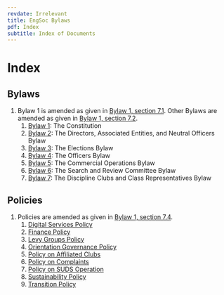 ```yaml
---
revdate: Irrelevant
title: EngSoc Bylaws
pdf: Index
subtitle: Index of Documents
---
```


# Index

## Bylaws

1. Bylaw 1 is amended as given in [Bylaw 1, section 7.1](bylaw-1.md). Other Bylaws are amended as given in [Bylaw 1, section 7.2](bylaw-1.md).
	1. [Bylaw 1](bylaw-1.md): The Constitution
	1. [Bylaw 2](bylaw-2.md): The Directors, Associated Entities, and Neutral Officers Bylaw
	1. [Bylaw 3](bylaw-3.md): The Elections Bylaw
	1. [Bylaw 4](bylaw-4.md): The Officers Bylaw
	1. [Bylaw 5](bylaw-5.md): The Commercial Operations Bylaw
	1. [Bylaw 6](bylaw-6.md): The Search and Review Committee Bylaw
	1. [Bylaw 7](bylaw-7.md): The Discipline Clubs and Class Representatives Bylaw

## Policies

1. Policies are amended as given in [Bylaw 1, section 7.4](bylaw-1.md).
	1. [Digital Services Policy](policies/digital-services-policy.md)
	1. [Finance Policy](policies/finance-policy.md)
	1. [Levy Groups Policy](policies/levy-groups-policy.md)
	1. [Orientation Governance Policy](policies/orientation-governance-policy.md)
	1. [Policy on Affiliated Clubs](policies/policy-on-affiliated-clubs.md)
	1. [Policy on Complaints](policies/policy-on-complaints.md)
	1. [Policy on SUDS Operation](policies/suds-policy.md)
	1. [Sustainability Policy](policies/sustainability-policy.md)
	1. [Transition Policy](policies/transition-policy.md)

